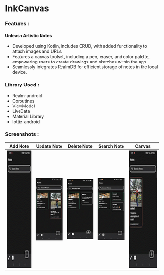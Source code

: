 # InkCanvas

### Features :
#### Unleash Artistic Notes
- Developed using Kotlin, includes CRUD, with added functionality to attach images and URLs.
- Features a canvas toolset, including a pen, eraser, and color palette, empowering users to create drawings
and sketches within the app.
- Seamlessly integrates RealmDB for efficient storage of notes in the local device.

### Library Used :

- Realm-android
- Coroutines
- ViewModel
- LiveData
- Material Library
- lottie-android

### Screenshots :
| Add Note | Update Note | Delete Note | Search Note | Canvas |
| --- | --- | --- | --- | --- |
| <img src="/screenshots/add.gif" width="168" height="384"> | ![](/screenshots/update.gif) | ![](/screenshots/delete.gif) | ![](/screenshots/search.gif) | <img src="/screenshots/canvas.gif" width="168" height="384"> |
